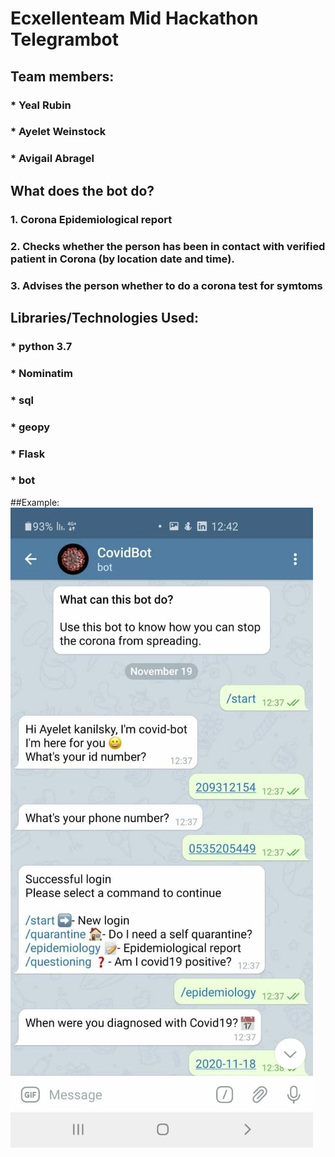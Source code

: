 # Ecxellenteam Mid Hackathon Telegrambot
## Team members:
### * Yeal Rubin
### * Ayelet Weinstock
### * Avigail Abragel
## What does the bot do?
### 1. Corona Epidemiological report 
### 2. Checks whether the person has been in contact with verified patient in Corona (by location date and time).
### 3. Advises the person whether to do a corona test for symtoms
## Libraries/Technologies Used:
### * python 3.7
### * Nominatim
### * sql
### * geopy
### * Flask
### * bot
##Example:
![alt text](./Example.jpg)
